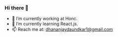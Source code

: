 ### Hi there 👋


- 🔭 I’m currently working at Honc. 
- 🌱 I’m currently learning React.js.
- 📫 Reach me at: dhananjaydaundkar1@gmail.com


